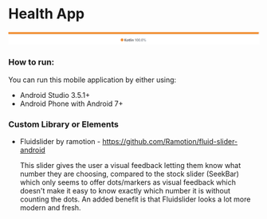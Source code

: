# Health App

![](photos/graph.png)

### How to run:

You can run this mobile application by either using:

- Android Studio 3.5.1+
- Android Phone with Android 7+

### Custom Library or Elements

- Fluidslider by ramotion - https://github.com/Ramotion/fluid-slider-android

  This slider gives the user a visual feedback letting them know what number they are choosing, compared to the stock slider (SeekBar) which only seems to offer dots/markers as visual feedback which doesn't make it easy to know exactly which number it is without counting the dots. An added benefit is that Fluidslider looks a lot more modern and fresh.

